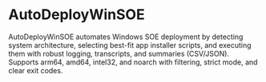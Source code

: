 # AutoDeployWinSOE
AutoDeployWinSOE automates Windows SOE deployment by detecting system architecture, selecting best-fit app installer scripts, and executing them with robust logging, transcripts, and summaries (CSV/JSON). Supports arm64, amd64, intel32, and noarch with filtering, strict mode, and clear exit codes.
